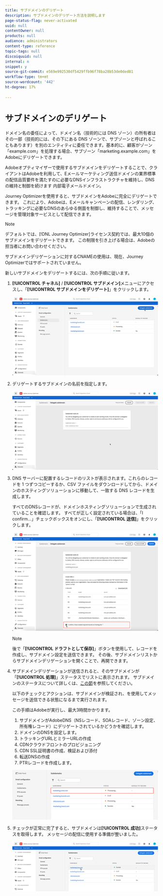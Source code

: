 ```yaml
---
title: サブドメインのデリゲート
description: サブドメインのデリゲート方法を説明します
page-status-flag: never-activated
uuid: null
contentOwner: null
products: null
audience: administrators
content-type: reference
topic-tags: null
discoiquuid: null
internal: n
snippet: y
source-git-commit: e569e992530df5429ffb96f78ba28b53de0ded81
workflow-type: tm+mt
source-wordcount: '442'
ht-degree: 17%

---
```



# サブドメインのデリゲート

ドメイン名の委任によって、ドメイン名（技術的には DNS ゾーン）の所有者はその一部（技術的には、その下にある DNS ゾーンで、サブゾーンと呼ばれることもあります）を別のエンティティに委任できます。基本的に、顧客がゾーン「example.com」を処理する場合、サブゾーン「marketing.example.com」をAdobeにデリゲートできます。

Adobeオプティマイザーで使用するサブドメインをデリゲートすることで、クライアントはAdobeを利用して、Eメールマーケティング送信ドメインの業界標準の配信品質要件を満たすのに必要なDNSインフラストラクチャを維持し、DNSの維持と制御を続けます
内部電子メールドメイン。

Journey Optimizerを使用すると、サブドメインをAdobeに完全にデリゲートできます。 これにより、Adobeは、Eメールキャンペーンの配信、レンダリング、トラッキングに必要なDNSのあらゆる側面を制御し、維持することで、メッセージを管理対象サービスとして配信できます。

>[!NOTE]
>
>デフォルトでは、[!DNL Journey Optimizer]ライセンス契約では、最大10個のサブドメインをデリゲートできます。 この制限を引き上げる場合は、Adobeの担当者にお問い合わせください。
>
>サブドメインデリゲーションに対するCNAMEの使用は、現在、Journey Optimizerではサポートされていません。

新しいサブドメインをデリゲートするには、次の手順に従います。

1. **[!UICONTROL チャネル]** / **[!UICONTROL サブドメイン]**&#x200B;メニューにアクセスし、「**[!UICONTROL サブドメインをデリゲート]**」をクリックします。

   ![](../assets/subdomain-delegate.png)

1. デリゲートするサブドメインの名前を指定します。

   ![](../assets/subdomain-name.png)

1. DNS サーバーに配置するレコードのリストが表示されます。これらのレコードを 1 つずつコピーするか、CSV ファイルをダウンロードしてから、ドメインのホスティングソリューションに移動して、一致する DNS レコードを生成します。

   すべてのDNSレコードが、ドメインホスティングソリューションで生成されていることを確認します。 すべてが正しく設定されている場合は、「I confirm...」チェックボックスをオンにし、「**[!UICONTROL 送信]**」をクリックします。

   ![](../assets/subdomain-submit.png)

   >[!NOTE]
   >
   >後で「**[!UICONTROL ドラフトとして保存]**」ボタンを使用して、レコードを作成し、サブドメイン設定を送信できます。 その後、サブドメインリストからサブドメインデリゲーションを開くことで、再開できます。

1. サブドメインデリゲーションが送信されると、そのサブドメインが「**[!UICONTROL 処理]**」ステータスでリストに表示されます。 サブドメインのステータスについて詳しくは、[この節](access-subdomains.md)を参照してください。

   以下のチェックとアクションは、サブドメインが検証され、を使用してメッセージを送信できる状態になるまで実行されます。

   この手順はAdobeが実行し、最大3時間かかります。

   1. サブドメインがAdobeDNS（NSレコード、SOAレコード、ゾーン設定、所有権レコード）にデリゲートされているかどうかを確認します。
   1. ドメインのDNSを設定します。
   1. トラッキングURLとミラーURLの作成
   1. CDNクラウドフロントのプロビジョニング
   1. CDN SSL証明書の作成、検証および添付
   1. 転送DNSの作成
   1. PTRレコードを作成します。

   ![](../assets/subdomain-processing.png)

1. チェックが正常に完了すると、サブドメインは&#x200B;**[!UICONTROL 成功]**&#x200B;ステータスを取得します。 メッセージの配信に使用する準備が整いました。

   <!-- later on, users will be notified in Pulse -->

   ![](../assets/subdomain-notification.png)


